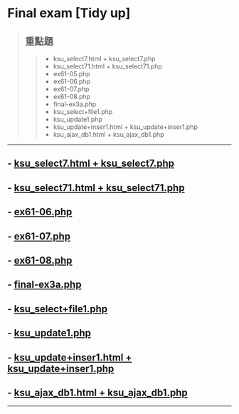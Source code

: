 # Final exam [Tidy up] 
> ## 重點題
>> - ksu_select7.html + ksu_select7.php
>> - ksu_select71.html + ksu_select71.php
>> - ex61-05.php
>> - ex61-06.php
>> - ex61-07.php
>> - ex61-08.php
>> - final-ex3a.php
>> - ksu_select+file1.php
>> - ksu_update1.php
>> - ksu_update+inser1.html + ksu_update+inser1.php
>> - ksu_ajax_db1.html + ksu_ajax_db1.php
---
## - [ksu_select7.html + ksu_select7.php](https://github.com/ChengHan16/Cs4high_4080E036/blob/master/%E4%BC%BA%E6%9C%8D%E5%99%A8%E6%9E%B6%E8%A8%AD%E5%AF%A6%E5%8B%99(Server%20setup%20practice)%20%5B109-2%5D/Final%20exam%20File/ksu_select7.html%20+%20ksu_select7.php.md)

## - [ksu_select71.html + ksu_select71.php](https://github.com/ChengHan16/Cs4high_4080E036/blob/master/%E4%BC%BA%E6%9C%8D%E5%99%A8%E6%9E%B6%E8%A8%AD%E5%AF%A6%E5%8B%99(Server%20setup%20practice)%20%5B109-2%5D/Final%20exam%20File/ksu_select71.html%20%2B%20ksu_select71.php.md)

## - [ex61-06.php](https://github.com/ChengHan16/Cs4high_4080E036/blob/master/%E4%BC%BA%E6%9C%8D%E5%99%A8%E6%9E%B6%E8%A8%AD%E5%AF%A6%E5%8B%99(Server%20setup%20practice)%20%5B109-2%5D/Final%20exam%20File/ex61-06.php.md)

## - [ex61-07.php](https://github.com/ChengHan16/Cs4high_4080E036/blob/master/%E4%BC%BA%E6%9C%8D%E5%99%A8%E6%9E%B6%E8%A8%AD%E5%AF%A6%E5%8B%99(Server%20setup%20practice)%20%5B109-2%5D/Final%20exam%20File/ex61-07.php.md)

## - [ex61-08.php](https://github.com/ChengHan16/Cs4high_4080E036/blob/master/%E4%BC%BA%E6%9C%8D%E5%99%A8%E6%9E%B6%E8%A8%AD%E5%AF%A6%E5%8B%99(Server%20setup%20practice)%20%5B109-2%5D/Final%20exam%20File/ex61-08.php.md)

## - [final-ex3a.php](https://github.com/ChengHan16/Cs4high_4080E036/blob/master/%E4%BC%BA%E6%9C%8D%E5%99%A8%E6%9E%B6%E8%A8%AD%E5%AF%A6%E5%8B%99(Server%20setup%20practice)%20%5B109-2%5D/Final%20exam%20File/final-ex3a.php.md)

## - [ksu_select+file1.php](https://github.com/ChengHan16/Cs4high_4080E036/blob/master/%E4%BC%BA%E6%9C%8D%E5%99%A8%E6%9E%B6%E8%A8%AD%E5%AF%A6%E5%8B%99(Server%20setup%20practice)%20%5B109-2%5D/Final%20exam%20File/ksu_select%2Bfile1.php.md)

## - [ksu_update1.php](https://github.com/ChengHan16/Cs4high_4080E036/blob/master/%E4%BC%BA%E6%9C%8D%E5%99%A8%E6%9E%B6%E8%A8%AD%E5%AF%A6%E5%8B%99(Server%20setup%20practice)%20%5B109-2%5D/Final%20exam%20File/ksu_update1.php.md)

## - [ksu_update+inser1.html + ksu_update+inser1.php](https://github.com/ChengHan16/Cs4high_4080E036/blob/master/%E4%BC%BA%E6%9C%8D%E5%99%A8%E6%9E%B6%E8%A8%AD%E5%AF%A6%E5%8B%99(Server%20setup%20practice)%20%5B109-2%5D/Final%20exam%20File/ksu_update%2Binser1.html%20%2B%20ksu_update%2Binser1.php.md)

## - [ksu_ajax_db1.html + ksu_ajax_db1.php](https://github.com/ChengHan16/Cs4high_4080E036/blob/master/%E4%BC%BA%E6%9C%8D%E5%99%A8%E6%9E%B6%E8%A8%AD%E5%AF%A6%E5%8B%99(Server%20setup%20practice)%20%5B109-2%5D/Final%20exam%20File/ksu_ajax_db1.html%20%2B%20ksu_ajax_db1.php.md)


---
